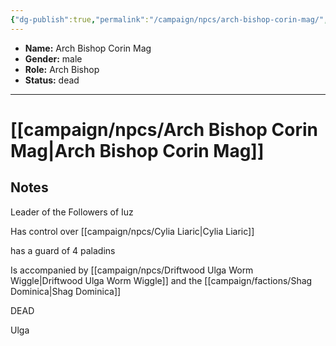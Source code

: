 ```yaml
---
{"dg-publish":true,"permalink":"/campaign/npcs/arch-bishop-corin-mag/","tags":["character","npc"],"noteIcon":"","created":"2025-10-26T08:25:57.390-07:00","updated":"2025-10-27T16:36:36.918-07:00"}
---
```



<p><span><ul>
<li dir="auto"><strong>Name:</strong> Arch Bishop Corin Mag</li>
<li dir="auto"><strong>Gender:</strong> male</li>
<li dir="auto"><strong>Role:</strong> Arch Bishop</li>
<li dir="auto"><strong>Status:</strong> dead</li>
</ul></span></p>

---

# [[campaign/npcs/Arch Bishop Corin Mag\|Arch Bishop Corin Mag]]

## Notes
Leader of the Followers of Iuz

Has control over [[campaign/npcs/Cylia Liaric\|Cylia Liaric]]

has a guard of 4 paladins

Is accompanied by [[campaign/npcs/Driftwood Ulga Worm Wiggle\|Driftwood Ulga Worm Wiggle]] and the [[campaign/factions/Shag Dominica\|Shag Dominica]] 

DEAD

Ulga 